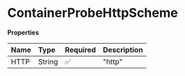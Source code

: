 # ContainerProbeHttpScheme

**Properties**

| Name | Type   | Required | Description |
| :--- | :----- | :------- | :---------- |
| HTTP | String | ✅       | "http"      |
